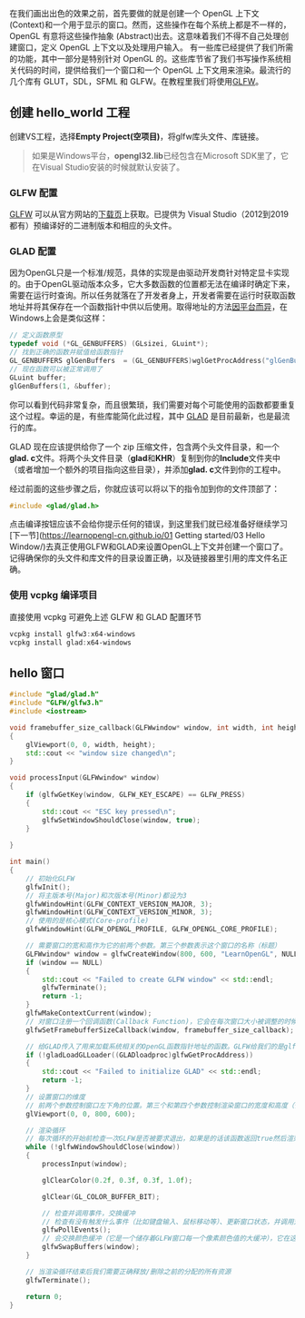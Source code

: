 在我们画出出色的效果之前，首先要做的就是创建一个 OpenGL 上下文 (Context)和一个用于显示的窗口。然而，这些操作在每个系统上都是不一样的，OpenGL 有意将这些操作抽象 (Abstract)出去。这意味着我们不得不自己处理创建窗口，定义 OpenGL 上下文以及处理用户输入。
有一些库已经提供了我们所需的功能，其中一部分是特别针对 OpenGL 的。这些库节省了我们书写操作系统相关代码的时间，提供给我们一个窗口和一个 OpenGL 上下文用来渲染。最流行的几个库有 GLUT，SDL，SFML 和 GLFW。在教程里我们将使用[GLFW](GLFW.md)。

## 创建 hello_world 工程

创建VS工程，选择**Empty Project(空项目)**，将glfw库头文件、库链接。

> 如果是Windows平台，**opengl32.lib**已经包含在Microsoft SDK里了，它在Visual Studio安装的时候就默认安装了。

### GLFW 配置
[GLFW](GLFW.md) 可以从官方网站的[下载页](http://www.glfw.org/download.html)上获取。已提供为 Visual Studio（2012到2019都有）预编译好的二进制版本和相应的头文件。

### GLAD 配置

因为OpenGL只是一个标准/规范，具体的实现是由驱动开发商针对特定显卡实现的。由于OpenGL驱动版本众多，它大多数函数的位置都无法在编译时确定下来，需要在运行时查询。所以任务就落在了开发者身上，开发者需要在运行时获取函数地址并将其保存在一个函数指针中供以后使用。取得地址的方法[因平台而异](https://www.khronos.org/opengl/wiki/Load_OpenGL_Functions)，在Windows上会是类似这样：

```c++
// 定义函数原型
typedef void (*GL_GENBUFFERS) (GLsizei, GLuint*);
// 找到正确的函数并赋值给函数指针
GL_GENBUFFERS glGenBuffers  = (GL_GENBUFFERS)wglGetProcAddress("glGenBuffers");
// 现在函数可以被正常调用了
GLuint buffer;
glGenBuffers(1, &buffer);
```

你可以看到代码非常复杂，而且很繁琐，我们需要对每个可能使用的函数都要重复这个过程。幸运的是，有些库能简化此过程，其中 [GLAD](GLAD.md) 是目前最新，也是最流行的库。

GLAD 现在应该提供给你了一个 zip 压缩文件，包含两个头文件目录，和一个**glad. c**文件。将两个头文件目录（**glad**和**KHR**）复制到你的**Include**文件夹中（或者增加一个额外的项目指向这些目录），并添加**glad. c**文件到你的工程中。

经过前面的这些步骤之后，你就应该可以将以下的指令加到你的文件顶部了：

```c++
#include <glad/glad.h> 
```

点击编译按钮应该不会给你提示任何的错误，到这里我们就已经准备好继续学习[下一节](https://learnopengl-cn.github.io/01 Getting started/03 Hello Window/)去真正使用GLFW和GLAD来设置OpenGL上下文并创建一个窗口了。记得确保你的头文件和库文件的目录设置正确，以及链接器里引用的库文件名正确。

### 使用 vcpkg 编译项目

直接使用 vcpkg 可避免上述 GLFW 和 GLAD 配置环节

```powershell
vcpkg install glfw3:x64-windows
vcpkg install glad:x64-windows
```

## hello 窗口

```cpp
#include "glad/glad.h"
#include "GLFW/glfw3.h"
#include <iostream>

void framebuffer_size_callback(GLFWwindow* window, int width, int height)
{
    glViewport(0, 0, width, height);
    std::cout << "window size changed\n";
}

void processInput(GLFWwindow* window)
{
    if (glfwGetKey(window, GLFW_KEY_ESCAPE) == GLFW_PRESS)
    {
        std::cout << "ESC key pressed\n";
        glfwSetWindowShouldClose(window, true);
    }
        
}

int main()
{
    // 初始化GLFW
    glfwInit();
    // 将主版本号(Major)和次版本号(Minor)都设为3
    glfwWindowHint(GLFW_CONTEXT_VERSION_MAJOR, 3);
    glfwWindowHint(GLFW_CONTEXT_VERSION_MINOR, 3);
    // 使用的是核心模式(Core-profile)
    glfwWindowHint(GLFW_OPENGL_PROFILE, GLFW_OPENGL_CORE_PROFILE);

    // 需要窗口的宽和高作为它的前两个参数。第三个参数表示这个窗口的名称（标题）
    GLFWwindow* window = glfwCreateWindow(800, 600, "LearnOpenGL", NULL, NULL);
    if (window == NULL)
    {
        std::cout << "Failed to create GLFW window" << std::endl;
        glfwTerminate();
        return -1;
    }
    glfwMakeContextCurrent(window);
    // 对窗口注册一个回调函数(Callback Function)，它会在每次窗口大小被调整的时候被调用
    glfwSetFramebufferSizeCallback(window, framebuffer_size_callback);

    // 给GLAD传入了用来加载系统相关的OpenGL函数指针地址的函数。GLFW给我们的是glfwGetProcAddress，它根据我们编译的系统定义了正确的函数。
    if (!gladLoadGLLoader((GLADloadproc)glfwGetProcAddress))
    {
        std::cout << "Failed to initialize GLAD" << std::endl;
        return -1;
    }
    // 设置窗口的维度
    // 前两个参数控制窗口左下角的位置。第三个和第四个参数控制渲染窗口的宽度和高度（像素）。
    glViewport(0, 0, 800, 600);

    // 渲染循环
    // 每次循环的开始前检查一次GLFW是否被要求退出，如果是的话该函数返回true然后渲染循环便结束了，之后为我们就可以关闭应用程序了
    while (!glfwWindowShouldClose(window))
    {
        processInput(window);

        glClearColor(0.2f, 0.3f, 0.3f, 1.0f);

        glClear(GL_COLOR_BUFFER_BIT);

        // 检查并调用事件，交换缓冲
        // 检查有没有触发什么事件（比如键盘输入、鼠标移动等）、更新窗口状态，并调用对应的回调函数
        glfwPollEvents();
        // 会交换颜色缓冲（它是一个储存着GLFW窗口每一个像素颜色值的大缓冲），它在这一迭代中被用来绘制，并且将会作为输出显示在屏幕上
        glfwSwapBuffers(window);
    }

    // 当渲染循环结束后我们需要正确释放/删除之前的分配的所有资源
    glfwTerminate();

    return 0;
}
```

